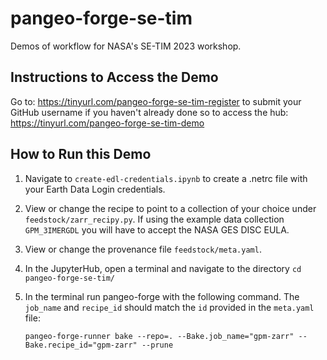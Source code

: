 # pangeo-forge-se-tim
Demos of workflow for NASA's SE-TIM 2023 workshop.

## Instructions to Access the Demo
Go to: https://tinyurl.com/pangeo-forge-se-tim-register to submit your GitHub username if you haven't already done so to access the hub: https://tinyurl.com/pangeo-forge-se-tim-demo

## How to Run this Demo
1. Navigate to ```create-edl-credentials.ipynb``` to create a .netrc file with your Earth Data Login credentials. 
2. View or change the recipe to point to a collection of your choice under ```feedstock/zarr_recipy.py```. If using the example data collection ```GPM_3IMERGDL``` you will have to accept the NASA GES DISC EULA. 
3. View or change the provenance file ```feedstock/meta.yaml```.
4. In the JupyterHub, open a terminal and navigate to the directory 
```cd pangeo-forge-se-tim/```
5. In the terminal run pangeo-forge with the following command. The ```job_name``` and ```recipe_id``` should match the ``id`` provided in the ```meta.yaml``` file:
   
    ```
    pangeo-forge-runner bake --repo=. --Bake.job_name="gpm-zarr" --Bake.recipe_id="gpm-zarr" --prune
    ```

